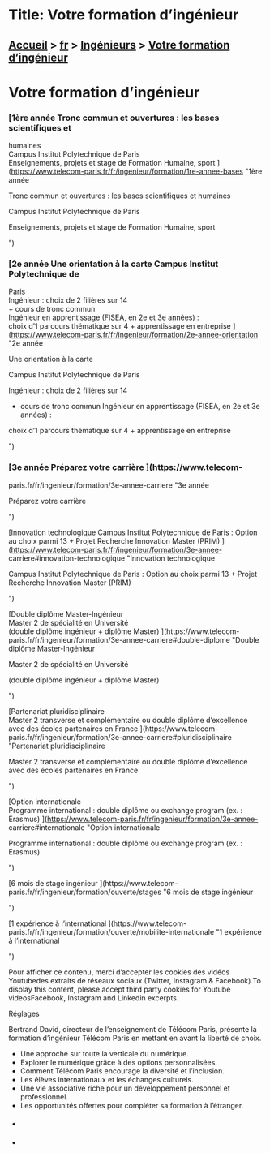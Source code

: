 # Title: Votre formation d’ingénieur

## [Accueil](https://www.telecom-paris.fr "https://www.telecom-paris.fr") > [fr](https://www.telecom-paris.fr/fr "fr") > [Ingénieurs](https://www.telecom-paris.fr/fr/ingenieur "Ingénieurs") > [Votre formation d’ingénieur](https://www.telecom-paris.fr/fr/ingenieur/formation)

[](https://www.telecom-paris.fr/fr/accueil)

# Votre formation d’ingénieur

### [1ère année Tronc commun et ouvertures : les bases scientifiques et
humaines  
Campus Institut Polytechnique de Paris  
Enseignements, projets et stage de Formation Humaine, sport
](https://www.telecom-paris.fr/fr/ingenieur/formation/1re-annee-bases "1ère
année

Tronc commun et ouvertures : les bases scientifiques et humaines

Campus Institut Polytechnique de Paris

Enseignements, projets et stage de Formation Humaine, sport

")

### [2e année Une orientation à la carte Campus Institut Polytechnique de
Paris  
Ingénieur : choix de 2 filières sur 14  
\+ cours de tronc commun  
Ingénieur en apprentissage (FISEA, en 2e et 3e années) :  
choix d’1 parcours thématique sur 4 + apprentissage en entreprise
](https://www.telecom-paris.fr/fr/ingenieur/formation/2e-annee-orientation "2e
année

Une orientation à la carte

Campus Institut Polytechnique de Paris

Ingénieur : choix de 2 filières sur 14

+ cours de tronc commun
Ingénieur en apprentissage \(FISEA, en 2e et 3e années\) :

choix d’1 parcours thématique sur 4 + apprentissage en entreprise

")

### [3e année Préparez votre carrière ](https://www.telecom-
paris.fr/fr/ingenieur/formation/3e-annee-carriere "3e année

Préparez votre carrière

")

[Innovation technologique Campus Institut Polytechnique de Paris : Option au
choix parmi 13 + Projet Recherche Innovation Master (PRIM)
](https://www.telecom-paris.fr/fr/ingenieur/formation/3e-annee-
carriere#innovation-technologique "Innovation technologique

Campus Institut Polytechnique de Paris : Option au choix parmi 13 + Projet
Recherche Innovation Master \(PRIM\)

")

[Double diplôme Master-Ingénieur  
Master 2 de spécialité en Université  
(double diplôme ingénieur + diplôme Master) ](https://www.telecom-
paris.fr/fr/ingenieur/formation/3e-annee-carriere#double-diplome "Double
diplôme Master-Ingénieur

Master 2 de spécialité en Université

\(double diplôme ingénieur + diplôme Master\)

")

[Partenariat pluridisciplinaire  
Master 2 transverse et complémentaire ou double diplôme d’excellence avec des
écoles partenaires en France ](https://www.telecom-
paris.fr/fr/ingenieur/formation/3e-annee-carriere#pluridisciplinaire
"Partenariat pluridisciplinaire

Master 2 transverse et complémentaire ou double diplôme d’excellence avec des
écoles partenaires en France

")

[Option internationale  
Programme international : double diplôme ou exchange program (ex. : Erasmus)
](https://www.telecom-paris.fr/fr/ingenieur/formation/3e-annee-
carriere#internationale "Option internationale

Programme international : double diplôme ou exchange program \(ex. : Erasmus\)

")

[6 mois de stage ingénieur ](https://www.telecom-
paris.fr/fr/ingenieur/formation/ouverte/stages "6 mois de stage ingénieur

")

[1 expérience à l’international ](https://www.telecom-
paris.fr/fr/ingenieur/formation/ouverte/mobilite-internationale "1 expérience
à l’international

")

Pour afficher ce contenu, merci d’accepter les cookies des vidéos Youtubedes
extraits de réseaux sociaux (Twitter, Instagram & Facebook).To display this
content, please accept third party cookies for Youtube videosFacebook,
Instagram and Linkedin excerpts.

Réglages

Bertrand David, directeur de l’enseignement de Télécom Paris, présente la
formation d’ingénieur Télécom Paris en mettant en avant la liberté de choix.

  * Une approche sur toute la verticale du numérique.
  * Explorer le numérique grâce à des options personnalisées.
  * Comment Télécom Paris encourage la diversité et l’inclusion.
  * Les élèves internationaux et les échanges culturels.
  * Une vie associative riche pour un développement personnel et professionnel.
  * Les opportunités offertes pour compléter sa formation à l’étranger.

####

  * [ ](http://www.cti-commission.fr/ "Commission des titres d'ingénieur")

####

  * [ ](https://www.cge.asso.fr "Conférence des Grandes Écoles")

